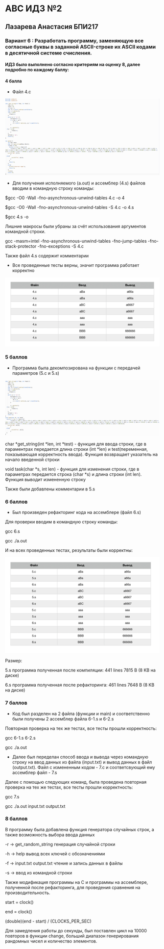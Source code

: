 # АBC ИДЗ №2 
## Лазарева Анастасия БПИ217
### Вариант 6 : Разработать программу, заменяющую все согласные буквы в заданной ASCII-строке их ASCII кодами в десятичной системе счисления.
#### ИДЗ было выполнено согласно критериям на оценку 8, далее подробно по каждому баллу:

#### 4 балла

- Файл 4.c


![img](/img1.png)

- Для получения исполняемого (a.out)  и ассемблер (4.s) файлов вводим в командную строку команды:

$gcc -O0 -Wall -fno-asynchronous-unwind-tables 4.c -o 4

$gcc -O0 -Wall -fno-asynchronous-unwind-tables -S 4.c -o 4.s

$gcc 4.s -o

Лишние макросы были убраны за счёт использования аргументов командной строки.

gcc -masm=intel -fno-asynchronous-unwind-tables -fno-jump-tables -fno-stack-protector -fno-exceptions -S 4.c

Также файл 4.s содержит комментарии

- Все проведенные тесты верны, значит программа работает корректно

![img](/img2.png)

### 5 баллов

- Программа была декомпозирована на функции с передачей параметров (5.c и 5.s)

![img](/img3.png)


char *get_string(int *len, int *test) - функция для ввода строки, где в параментрах передается длина строки (int *len) и test(переменная, показывающая корректность ввода). Функция возвращает указатель на начало введенной строки

void task(char *s, int len) - функция для изменения строки, где в параметрах передается строка (char *s) и длина строки (int len). Функция выводит измененную строку

Также были добавлены комментарии в 5.s

### 6 баллов

- Был произведен рефакторинг кода на ассемблере (файл 6.s)

Для проверки вводим в командную строку команды: 

gcc 6.s

gcc ./a.out

И на всех проведенных тестах, результаты были корректны:

![img](/img4.png)

Размер:

5.s программа полученная после компиляции: 441 lines 7815 B (8 KB на диске)

6.s программа полученная после рефакторинга: 461 lines 7648 B (8 KB на диске)

### 7 баллов

- Код был разделен на 2 файла (функции и main) и соответственно были получены 2 ассемблер файла 6-1.s и 6-2.s 

Повторная проверка на тех же тестах, все тесты прошли корректность:

gcc 6-1.s 6-2.s

gcc ./a.out

- Далее был переделан способ ввода и вывода через командную строку на ввод данных из файла (input.txt) и вывод данных в файл (output.txt). Файл с измененным кодом - 7.c и соответсвующий ему ассемблер файл - 7.s

Далее с помощью следующих команд, была проведена повторная проверка на тех же тестах, все тесты прошли корректность:

gcc 7.s

gcc ./a.out input.txt output.txt

### 8 баллов

В программу была добавлена функция генератора случайных строк, а также возможность выбора ввода данных

-r -> get_random_string генерация случайной строки

-h -> help вывод всех ключей с обозначениями

-f -> input.txt output.txt чтение и запись данных в файлы

-s -> ввод из командной строки

Также модификация программы на C и программы на ассемблере, полученной после рефакторинга, для проведения сравнения на производительность.

start = clock()

end = clock()

(double)(end - start) / (CLOCKS_PER_SEC)

Для замедления работы до секунды, был поставлен цикл на 10000 повторов в функции change, больший диапазон генерирования рандомных чисел и количество элементов.
